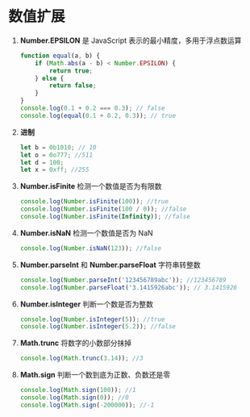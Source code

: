 # 数值扩展

1. **Number.EPSILON** 是 JavaScript 表示的最小精度，多用于浮点数运算

   ```js
   function equal(a, b) {
       if (Math.abs(a - b) < Number.EPSILON) {
           return true;
       } else {
           return false;
       }
   }
   console.log(0.1 + 0.2 === 0.3); // false
   console.log(equal(0.1 + 0.2, 0.3)); // true
   ```

   

2. **进制**

   ```js
   let b = 0b1010; // 10
   let o = 0o777; //511
   let d = 100;
   let x = 0xff; //255
   ```

   

3. **Number.isFinite** 检测一个数值是否为有限数

   ```js
   console.log(Number.isFinite(100)); //true
   console.log(Number.isFinite(100 / 0)); //false
   console.log(Number.isFinite(Infinity)); //false
   ```

   

4. **Number.isNaN** 检测一个数值是否为 NaN

   ```js
   console.log(Number.isNaN(123)); //false
   ```

   

5. **Number.parseInt** 和 **Number.parseFloat** 字符串转整数

   ```js
   console.log(Number.parseInt('123456789abc')); //123456789
   console.log(Number.parseFloat('3.1415926abc')); // 3.1415926
   ```

   

6. **Number.isInteger** 判断一个数是否为整数

   ```js
   console.log(Number.isInteger(5)); //true
   console.log(Number.isInteger(5.2)); //false
   ```

   

7. **Math.trunc** 将数字的小数部分抹掉

   ```js
   console.log(Math.trunc(3.14)); //3
   ```

   

8. **Math.sign** 判断一个数到底为正数、负数还是零

   ```js
   console.log(Math.sign(100)); //1
   console.log(Math.sign(0)); //0
   console.log(Math.sign(-200000)); //-1
   ```

   